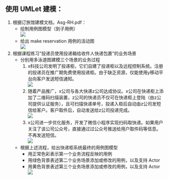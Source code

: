 ## 使用 UMLet 建模：

1. 根据订旅馆建模文档，Asg-RH.pdf：  
    - 绘制用例图模型（到子用例）  
    ![](image/7-1.png)  
    - 给出 make reservation 用例的活动图  
    ![](image/7-2.png)  
2. 根据课程练习“投递员使用投递箱给收件人快递包裹”的业务场景  
    - 分别用多泳道图建模三个场景的业务过程
        1. x科技公司发明了投递柜，它们自建了投递柜以及远程控制系统。注册的投递员在推广期免费使用投递柜。由于缺乏资源，仅能使用y移动平台向客户发送短信通知。  
        ![](image/7-3.png)  
        2. 随着产品推广，x公司与各大快递z公司达成协议。x公司在快递柜上添加了二维码扫描装置，z公司的快递员不仅可在快递柜上登陆（由z公司提供认证服务），且可扫描快递单号，投递入柜后自动由z公司发短信给客户。客户取件后，自动发送给z公司投递完成。  
        ![](image/7-4.png)  
        3. x公司进一步优化服务，开发了微信小程序实现扫码取快递。如果用户关注了该公司公众号，直接通过过公众号推送给用户取件码等信息。不再发送短信。  
        ![](image/7-5.png)  
    - 根据上述流程，给出快递柜系统最终的用例图模型
        - 用正常色彩表示第一个业务流程反映的用例
        - 用绿色背景表述第二个业务场景添加或修改的用例，以及支持 Actor
        - 用黄色背景表述第三个业务场景添加或修改的用例，以及支持 Actor
        ![](image/7-6.png)  
